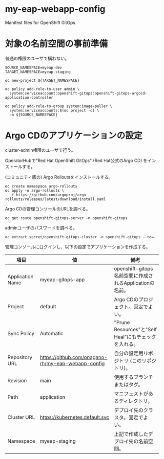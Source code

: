# my-eap-webapp-config
Manifest files for OpenShift GitOps.

# 対象の名前空間の事前準備

普通の権限のユーザで構わない。

```
SOURCE_NAMESPACE=myeap-dev
TARGET_NAMESPACE=myeap-staging

oc new-project ${TARGET_NAMESPACE}

oc policy add-role-to-user admin \
  system:serviceaccount:openshift-gitops:openshift-gitops-argocd-application-controller

oc policy add-role-to-group system:image-puller \
  system:serviceaccounts:$(oc project -q) \
  -n ${SOURCE_NAMESPACE}
```

# Argo CDのアプリケーションの設定

cluster-admin権限のユーザで行う。

OperatorHubで"Red Hat OpenShift GitOps" (Red Hat公式のArgo CD) をインストールする。

(コミュニティ版の) Argo Rolloutsをインストールする。

```
oc create namespace argo-rollouts
oc apply -n argo-rollouts \
  -f https://github.com/argoproj/argo-rollouts/releases/latest/download/install.yaml
```

Argo CDの管理コンソールのURLを調べる。

    oc get route openshift-gitops-server -n openshift-gitops

adminユーザのパスワードを調べる。

    oc extract secret/openshift-gitops-cluster -n openshift-gitops --to=-

管理コンソールにログインし、以下の設定でアプリケーションを作成する。

| 項目             | 値                                                 | 備考                                                    |
|------------------|----------------------------------------------------|---------------------------------------------------------|
| Application Name | myeap-gitops-app                                   | openshift-gitops名前空間に作成されるApplicationの名前。 |
| Project          | default                                            | Argo CDのプロジェクト。固定でよい。                     |
| Sync Policy      | Automatic                                          | "Prune Resources"と"Self Heal"にもチェックを入れる。    |
| Repository URL   | https://github.com/onagano-rh/my-eap-webapp-config | 自分の設定用リポジトリ (このリポジトリ)。               |
| Revision         | main                                               | 使用するブランチまたはタグ。                            |
| Path             | application                                        | マニフェストがあるディレクトリ。                        |
| Cluster URL      | https://kubernetes.default.svc                     | デプロイ先のクラスタ。固定でよい。                      |
| Namespace        | myeap-staging                                    | 上記で作成したデプロイ先の名前空間。                    |
